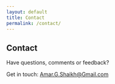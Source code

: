 ```yaml
---
layout: default
title: Contact
permalink: /contact/
---
```


## Contact
  
Have questions, comments or feedback? 

Get in touch:
Amar.G.Shaikh@Gmail.com
  
  

